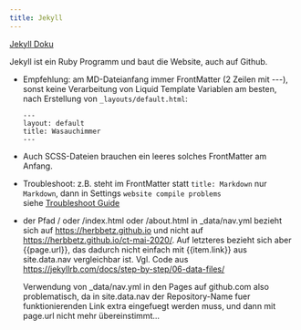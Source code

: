 ```yaml
---
title: Jekyll
---
```

[Jekyll Doku](https://jekyllrb.com/docs/)

Jekyll ist ein Ruby Programm und baut die Website, auch auf Github.

+ Empfehlung: am MD-Dateianfang immer FrontMatter (2 Zeilen mit ---), sonst keine Verarbeitung von Liquid Template Variablen 
  am besten, nach Erstellung von `_layouts/default.html`:
  ```
  ---
  layout: default
  title: Wasauchimmer
  ---
  ```
+ Auch SCSS-Dateien brauchen ein leeres solches FrontMatter am Anfang.

+ Troubleshoot: 
  z.B. steht im FrontMatter statt `title: Markdown` nur `Markdown`, dann in Settings `website compile problems`   
  siehe [Troubleshoot Guide](https://help.github.com/en/github/working-with-github-pages/troubleshooting-jekyll-build-errors-for-github-pages-sites#troubleshooting-build-errors)
  
+ der Pfad / oder /index.html oder /about.html in _data/nav.yml bezieht sich auf https://herbbetz.github.io und nicht auf https://herbbetz.github.io/ct-mai-2020/. Auf letzteres bezieht sich aber {{page.url}}, das dadurch nicht einfach mit {{item.link}} aus site.data.nav vergleichbar ist. Vgl. Code aus https://jekyllrb.com/docs/step-by-step/06-data-files/

  Verwendung von _data/nav.yml in den Pages auf github.com also problematisch, da in site.data.nav der Repository-Name fuer funktionierenden Link extra eingefuegt werden muss, und dann mit page.url nicht mehr übereinstimmt...
  


